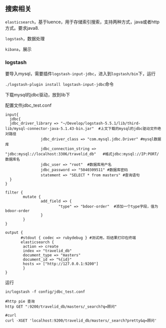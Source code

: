 ## 搜索相关

`elasticsearch`，基于luence，用于存储索引搜索，支持两种方式，java或者http方式。要求java8.

`logstash`，数据处理

`kibana`，展示

### logstash

要导入mysql，需要插件`logstash-input-jdbc`，进入到`logstash/bin`下，运行

`./logstash-plugin install logstash-input-jdbc`命令

下载mysql的jdbc驱动，放到lib下

配置文件jdbc\_test.conf

```
input{
  jdbc{
  jdbc_driver_library => "~/Develop/logstash-5.5.1/lib/third-lib/mysql-connector-java-5.1.43-bin.jar"  #上文下载的mysql的jdbc驱动文件绝对路径
                jdbc_driver_class => "com.mysql.jdbc.Driver" #mysql数据库
                jdbc_connection_string => "jdbc:mysql://localhost:3306/travelid_db"   #格式jdbc:mysql://IP:PORT/数据库名
                jdbc_user => "root"  #数据库用户名
                jdbc_password => "5040309511" #数据库密码
                statement => "SELECT * from masters" #查询语句
  }
}

filter {
        mutate {
                add_field => {
                        "type" => "bdoor-order"  #添加一个type字段，值为bdoor-order
                }
        }
}

output { 
       #stdout { codec => rubydebug } #测试用，将结果打印在终端
       elasticsearch {
        action => create
        index => "travelid_db"
        document_type => "masters"
        document_id => "%{id}"
        hosts => ["http://127.0.0.1:9200"]
        }
}
```

运行

```
in/logstash -f config/jdbc_test.conf 
```

```
#http pie 查询
http GET ":9200/travelid_db/masters/_search?q=顾问"

#curl
curl -XGET 'localhost:9200/travelid_db/masters/_search?pretty&q=顾问'
```



